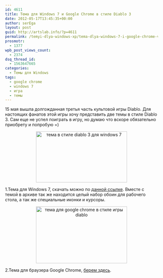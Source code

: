 ```yaml
---
id: 4611
title: Тема для Windows 7 и Google Chrome в стиле Diablo 3
date: 2012-05-17T13:45:35+00:00
author: serEga
layout: post
guid: http://artslab.info/?p=4611
permalink: /temyi-dlya-windows-xp/tema-dlya-windows-7-i-google-chrome-v-stile-diablo-3/
prosmotr:
  - 1377
wpb_post_views_count:
  - 2374
dsq_thread_id:
  - 1563647665
categories:
  - Темы для Windows
tags:
  - google chrome
  - windows 7
  - игра
  - темы
---
```

15 мая вышла долгожданная третья часть культовой игры Diablo. Для настоящих фанатов этой игры хочу представить две темы в стиле Diablo 3. Сам еще не успел поиграть в игру, но думаю что вскоре обязательно приобрету и попробую =)

<center>
  <a href="{{site.img_cdn}}/Diablo3_windows_theme.jpg"><img src="{{site.img_cdn}}/Diablo3_windows_theme-300x168.jpg" alt="тема в стиле diablo 3 для windows 7" title="Diablo3_windows_theme" width="300" height="168" class="aligncenter size-medium wp-image-4612" srcset="{{site.img_cdn}}/Diablo3_windows_theme-300x168.jpg 300w, {{site.img_cdn}}/Diablo3_windows_theme.jpg 610w" sizes="(max-width: 300px) 100vw, 300px" /></a>
</center>

1.Тема для Windows 7, скачать можно по [данной ссылке](http://www.mediafire.com/download.php?5c4ej29emzm8fh8). Вместе с темой в архиве так же находится целый набор обоин для рабочего стола, а так же специальные иконки и курсоры.

<center>
  <a href="{{site.img_cdn}}/diablo3_theme_for_chrome.jpg"><img src="{{site.img_cdn}}/diablo3_theme_for_chrome-300x187.jpg" alt="тема для google chrome в стиле игры diablo" title="diablo3_theme_for_chrome" width="300" height="187" class="aligncenter size-medium wp-image-4613" srcset="{{site.img_cdn}}/diablo3_theme_for_chrome-300x187.jpg 300w, {{site.img_cdn}}/diablo3_theme_for_chrome.jpg 640w" sizes="(max-width: 300px) 100vw, 300px" /></a>
</center>

2.Тема для браузера Google Chrome, [берем здесь](https://chrome.google.com/webstore/detail/pfnbkjlapbofhmbaeabglnbgjacmmmdj?hl=en).